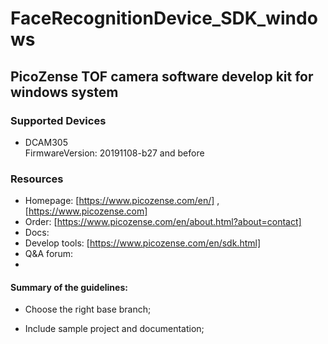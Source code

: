 # FaceRecognitionDevice_SDK_windows

## PicoZense TOF camera software develop kit for windows system

### Supported Devices

- DCAM305      
    FirmwareVersion: 20191108-b27 and before

### Resources

- Homepage: [https://www.picozense.com/en/] , [https://www.picozense.com]
- Order: [https://www.picozense.com/en/about.html?about=contact]
- Docs:
- Develop tools: [https://www.picozense.com/en/sdk.html]
- Q&A forum: 
- 

#### Summary of the guidelines:

- Choose the right base branch;

- Include sample project and documentation;

  
